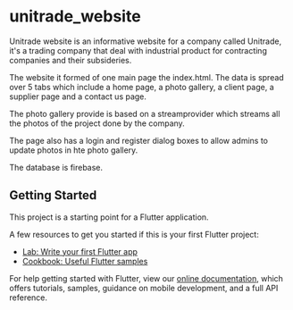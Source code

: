 # unitrade_website

Unitrade website is an informative website for a company called Unitrade, it's a trading company that deal with industrial product for contracting companies and their subsideries.

The website it formed of one main page the index.html. 
The data is spread over 5 tabs which include a home page, a photo gallery, a client page, a supplier page and a contact us page.

The photo gallery provide is based on a streamprovider which streams all the photos of the project done by the company.

The page also has a login and register dialog boxes to allow admins to update photos in hte photo gallery.

The database is firebase.

## Getting Started

This project is a starting point for a Flutter application.

A few resources to get you started if this is your first Flutter project:

- [Lab: Write your first Flutter app](https://flutter.dev/docs/get-started/codelab)
- [Cookbook: Useful Flutter samples](https://flutter.dev/docs/cookbook)

For help getting started with Flutter, view our
[online documentation](https://flutter.dev/docs), which offers tutorials,
samples, guidance on mobile development, and a full API reference.
